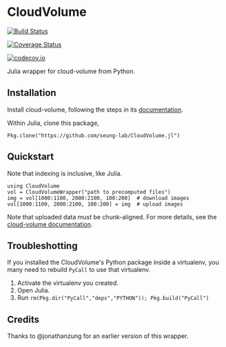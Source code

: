 # CloudVolume

[![Build Status](https://travis-ci.org/macrintr/CloudVolume.jl.svg?branch=master)](https://travis-ci.org/macrintr/CloudVolume.jl)

[![Coverage Status](https://coveralls.io/repos/macrintr/CloudVolume.jl/badge.svg?branch=master&service=github)](https://coveralls.io/github/macrintr/CloudVolume.jl?branch=master)

[![codecov.io](http://codecov.io/github/macrintr/CloudVolume.jl/coverage.svg?branch=master)](http://codecov.io/github/macrintr/CloudVolume.jl?branch=master)

Julia wrapper for cloud-volume from Python.

## Installation  
Install cloud-volume, following the steps in its [documentation](https://github.com/seung-lab/cloud-volume#cloud-volume).

Within Julia, clone this package,
```
Pkg.clone("https://github.com/seung-lab/CloudVolume.jl")
```

## Quickstart
Note that indexing is inclusive, like Julia.
```
using CloudVolume
vol = CloudVolumeWrapper("path to precomputed files")
img = vol[1000:1100, 2000:2100, 100:200]  # download images
vol[1000:1100, 2000:2100, 100:200] = img  # upload images
```

Note that uploaded data must be chunk-aligned. For more details, see the [cloud-volume documentation](https://github.com/seung-lab/cloud-volume#cloud-volume).

## Troubleshotting  
If you installed the CloudVolume's Python package inside a virtualenv, you many need to rebuild `PyCall` to use that virtualenv.
1. Activate the virtualenv you created.
1. Open Julia.
1. Run `rm(Pkg.dir("PyCall","deps","PYTHON")); Pkg.build("PyCall")`

## Credits
Thanks to @jonathanzung for an earlier version of this wrapper.

